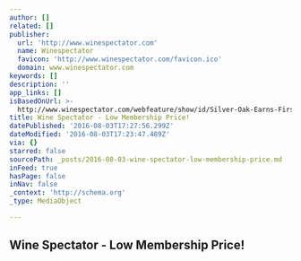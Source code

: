 ```yaml
---
author: []
related: []
publisher:
  url: 'http://www.winespectator.com'
  name: Winespectator
  favicon: 'http://www.winespectator.com/favicon.ico'
  domain: www.winespectator.com
keywords: []
description: ''
app_links: []
isBasedOnUrl: >-
  http://www.winespectator.com/webfeature/show/id/Silver-Oak-Earns-First-LEED-Platinum-Winery-Certification?
title: Wine Spectator - Low Membership Price!
datePublished: '2016-08-03T17:27:56.299Z'
dateModified: '2016-08-03T17:23:47.489Z'
via: {}
starred: false
sourcePath: _posts/2016-08-03-wine-spectator-low-membership-price.md
inFeed: true
hasPage: false
inNav: false
_context: 'http://schema.org'
_type: MediaObject

---
```

<article style=""><h1>Wine Spectator - Low Membership Price!</h1></article>